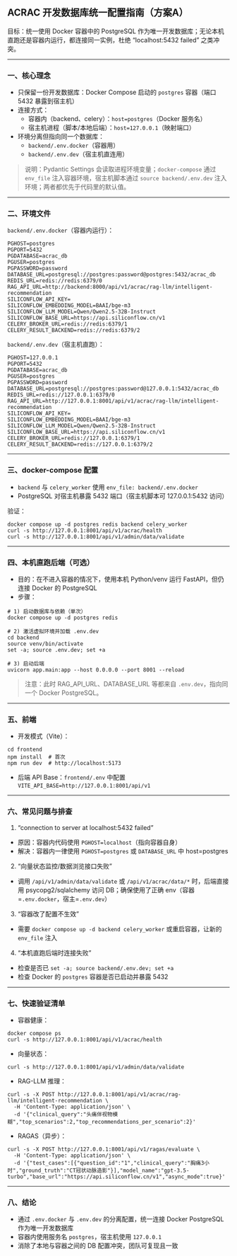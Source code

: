 ## ACRAC 开发数据库统一配置指南（方案A）

目标：统一使用 Docker 容器中的 PostgreSQL 作为唯一开发数据库；无论本机直跑还是容器内运行，都连接同一实例，杜绝 “localhost:5432 failed” 之类冲突。

---

### 一、核心理念
- 只保留一份开发数据库：Docker Compose 启动的 `postgres` 容器（端口 5432 暴露到宿主机）
- 连接方式：
  - 容器内（backend、celery）：`host=postgres`（Docker 服务名）
  - 宿主机进程（脚本/本地后端）：`host=127.0.0.1`（映射端口）
- 环境分离但指向同一个数据库：
  - `backend/.env.docker`（容器用）
  - `backend/.env.dev`（宿主机直连用）

> 说明：Pydantic Settings 会读取进程环境变量；`docker-compose` 通过 `env_file` 注入容器环境，宿主机脚本通过 `source backend/.env.dev` 注入环境；两者都优先于代码里的默认值。

---

### 二、环境文件

`backend/.env.docker`（容器内运行）：
```
PGHOST=postgres
PGPORT=5432
PGDATABASE=acrac_db
PGUSER=postgres
PGPASSWORD=password
DATABASE_URL=postgresql://postgres:password@postgres:5432/acrac_db
REDIS_URL=redis://redis:6379/0
RAG_API_URL=http://backend:8000/api/v1/acrac/rag-llm/intelligent-recommendation
SILICONFLOW_API_KEY=
SILICONFLOW_EMBEDDING_MODEL=BAAI/bge-m3
SILICONFLOW_LLM_MODEL=Qwen/Qwen2.5-32B-Instruct
SILICONFLOW_BASE_URL=https://api.siliconflow.cn/v1
CELERY_BROKER_URL=redis://redis:6379/1
CELERY_RESULT_BACKEND=redis://redis:6379/2
```

`backend/.env.dev`（宿主机直跑）：
```
PGHOST=127.0.0.1
PGPORT=5432
PGDATABASE=acrac_db
PGUSER=postgres
PGPASSWORD=password
DATABASE_URL=postgresql://postgres:password@127.0.0.1:5432/acrac_db
REDIS_URL=redis://127.0.0.1:6379/0
RAG_API_URL=http://127.0.0.1:8001/api/v1/acrac/rag-llm/intelligent-recommendation
SILICONFLOW_API_KEY=
SILICONFLOW_EMBEDDING_MODEL=BAAI/bge-m3
SILICONFLOW_LLM_MODEL=Qwen/Qwen2.5-32B-Instruct
SILICONFLOW_BASE_URL=https://api.siliconflow.cn/v1
CELERY_BROKER_URL=redis://127.0.0.1:6379/1
CELERY_RESULT_BACKEND=redis://127.0.0.1:6379/2
```

---

### 三、docker-compose 配置
- `backend` 与 `celery_worker` 使用 `env_file: backend/.env.docker`
- PostgreSQL 对宿主机暴露 5432 端口（宿主机脚本可 127.0.0.1:5432 访问）

验证：
```
docker compose up -d postgres redis backend celery_worker
curl -s http://127.0.0.1:8001/api/v1/acrac/health
curl -s http://127.0.0.1:8001/api/v1/admin/data/validate
```

---

### 四、本机直跑后端（可选）
- 目的：在不进入容器的情况下，使用本机 Python/venv 运行 FastAPI，但仍连接 Docker 的 PostgreSQL
- 步骤：
```
# 1) 启动数据库与依赖（单次）
docker compose up -d postgres redis

# 2) 激活虚拟环境并加载 .env.dev
cd backend
source venv/bin/activate
set -a; source .env.dev; set +a

# 3) 启动后端
uvicorn app.main:app --host 0.0.0.0 --port 8001 --reload
```
> 注意：此时 RAG_API_URL、DATABASE_URL 等都来自 `.env.dev`，指向同一个 Docker PostgreSQL。

---

### 五、前端
- 开发模式（Vite）：
```
cd frontend
npm install  # 首次
npm run dev  # http://localhost:5173
```
- 后端 API Base：`frontend/.env` 中配置 `VITE_API_BASE=http://127.0.0.1:8001/api/v1`

---

### 六、常见问题与排查
1) “connection to server at localhost:5432 failed”
- 原因：容器内代码使用 `PGHOST=localhost`（指向容器自身）
- 解决：容器内一律使用 `PGHOST=postgres` 或 `DATABASE_URL` 中 host=postgres

2) “向量状态监控/数据浏览接口失败”
- 调用 `/api/v1/admin/data/validate` 或 `/api/v1/acrac/data/*` 时，后端直接用 psycopg2/sqlalchemy 访问 DB；确保使用了正确 env（容器=`.env.docker`，宿主=`.env.dev`）

3) “容器改了配置不生效”
- 需要 `docker compose up -d backend celery_worker` 或重启容器，让新的 `env_file` 注入

4) “本机直跑后端时连接失败”
- 检查是否已 `set -a; source backend/.env.dev; set +a`
- 检查 Docker 的 `postgres` 容器是否已启动并暴露 5432

---

### 七、快速验证清单
- 容器健康：
```
docker compose ps
curl -s http://127.0.0.1:8001/api/v1/acrac/health
```
- 向量状态：
```
curl -s http://127.0.0.1:8001/api/v1/admin/data/validate
```
- RAG-LLM 推理：
```
curl -s -X POST http://127.0.0.1:8001/api/v1/acrac/rag-llm/intelligent-recommendation \
  -H 'Content-Type: application/json' \
  -d '{"clinical_query":"头痛伴视物模糊","top_scenarios":2,"top_recommendations_per_scenario":2}'
```
- RAGAS（异步）：
```
curl -s -X POST http://127.0.0.1:8001/api/v1/ragas/evaluate \
  -H 'Content-Type: application/json' \
  -d '{"test_cases":[{"question_id":"1","clinical_query":"胸痛3小时","ground_truth":"CT冠状动脉造影"}],"model_name":"gpt-3.5-turbo","base_url":"https://api.siliconflow.cn/v1","async_mode":true}'
```

---

### 八、结论
- 通过 `.env.docker` 与 `.env.dev` 的分离配置，统一连接 Docker PostgreSQL 作为唯一开发数据库
- 容器内使用服务名 `postgres`，宿主机使用 `127.0.0.1`
- 消除了本地与容器之间的 DB 配置冲突，团队可复现且一致

